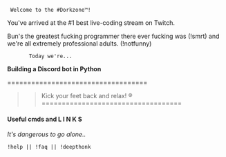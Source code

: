 
     Welcome to the #Dorkzone™!

You've arrived at the #1 best live-coding stream on Twitch.

Bun's the greatest fucking programmer there ever fucking was (!smrt) and we're all extremely professional adults. (!notfunny)



           Today we're...

**Building a Discord bot in Python**


===================================
>> Kick your feet back and relax! ®
===================================


#### Useful cmds and L I N K S ####

   _It's dangerous to go alone.._

    !help || !faq || !deepthonk